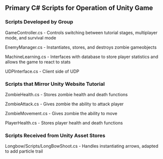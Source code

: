 ## Primary C# Scripts for Operation of Unity Game

### Scripts Developed by Group
GameController.cs - Controls switching between tutorial stages, multiplayer mode, and survival mode

EnemyManager.cs - Instantiates, stores, and destroys zombie gameobjects

MachineLearning.cs - Interfaces with database to store player statistics and allows the game to react to stats

UDPInterface.cs - Client side of UDP

### Scripts that Mirror Unity Website Tutorial
ZombieHealth.cs - Stores zombie health and death functions

ZombieAttack.cs - Gives zombie the ability to attack player

ZombieMovement.cs - Gives zombie the ability to move

PlayerHealth.cs - Stores player health and death functions


### Scripts Received from Unity Asset Stores
Longbow/Scripts/LongBowShoot.cs - Handles instantiating arrows, adapted to add particle trail
